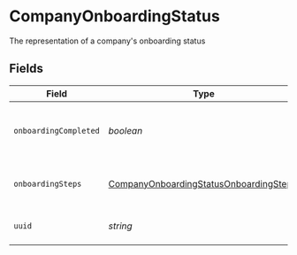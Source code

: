 # CompanyOnboardingStatus

The representation of a company's onboarding status


## Fields

| Field                                                                                                   | Type                                                                                                    | Required                                                                                                | Description                                                                                             |
| ------------------------------------------------------------------------------------------------------- | ------------------------------------------------------------------------------------------------------- | ------------------------------------------------------------------------------------------------------- | ------------------------------------------------------------------------------------------------------- |
| `onboardingCompleted`                                                                                   | *boolean*                                                                                               | :heavy_minus_sign:                                                                                      | a boolean flag for the company's onboarding status                                                      |
| `onboardingSteps`                                                                                       | [CompanyOnboardingStatusOnboardingStep](../../models/shared/companyonboardingstatusonboardingstep.md)[] | :heavy_minus_sign:                                                                                      | a list of company onboarding steps                                                                      |
| `uuid`                                                                                                  | *string*                                                                                                | :heavy_minus_sign:                                                                                      | the UUID of the company                                                                                 |
